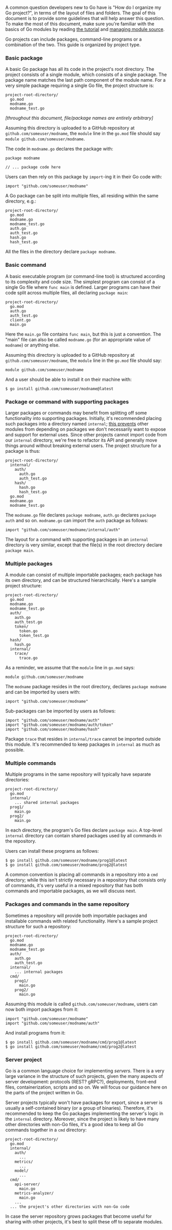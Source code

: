 <!--{
  "Title": "Organizing a Go module"
}-->

A common question developers new to Go have is "How do I organize my Go
project?", in terms of the layout of files and folders. The goal of this
document is to provide some guidelines that will help answer this question. To
make the most of this document, make sure you're familiar with the basics of Go
modules by reading [the tutorial](/doc/tutorial/create-module) and
[managing module source](/doc/modules/managing-source).

Go projects can include packages, command-line programs or a combination of the
two. This guide is organized by project type.

### Basic package

A basic Go package has all its code in the project's root directory. The project
consists of a single module, which consists of a single package. The package
name matches the last path component of the module name. For a very simple
package requiring a single Go file, the project structure is:

```
project-root-directory/
  go.mod
  modname.go
  modname_test.go
```

_[throughout this document, file/package names are entirely arbitrary]_

Assuming this directory is uploaded to a GitHub repository at
`github.com/someuser/modname`, the `module` line in the `go.mod` file should say
`module github.com/someuser/modname`.

The code in `modname.go` declares the package with:

```
package modname

// ... package code here
```

Users can then rely on this package by `import`-ing it in their Go code with:

```
import "github.com/someuser/modname"
```

A Go package can be split into multiple files, all residing within the same
directory, e.g.:

```
project-root-directory/
  go.mod
  modname.go
  modname_test.go
  auth.go
  auth_test.go
  hash.go
  hash_test.go
```

All the files in the directory declare `package modname`.

### Basic command

A basic executable program (or command-line tool) is structured according to its
complexity and code size. The simplest program can consist of a single Go file
where `func main` is defined. Larger programs can have their code split across
multiple files, all declaring `package main`:

```
project-root-directory/
  go.mod
  auth.go
  auth_test.go
  client.go
  main.go
```

Here the `main.go` file contains `func main`, but this is just a convention. The
"main" file can also be called `modname.go` (for an appropriate value of
`modname`) or anything else.

Assuming this directory is uploaded to a GitHub repository at
`github.com/someuser/modname`, the `module` line in the `go.mod` file should
say:

```
module github.com/someuser/modname
```

And a user should be able to install it on their machine with:

```
$ go install github.com/someuser/modname@latest
```

### Package or command with supporting packages

Larger packages or commands may benefit from splitting off some functionality
into supporting packages. Initially, it's recommended placing such packages into
a directory named `internal`;
[this prevents](https://pkg.go.dev/cmd/go#hdr-Internal_Directories) other
modules from depending on packages we don't necessarily want to expose and
support for external uses. Since other projects cannot import code from our
`internal` directory, we're free to refactor its API and generally move things
around without breaking external users. The project structure for a package is
thus:

```
project-root-directory/
  internal/
    auth/
      auth.go
      auth_test.go
    hash/
      hash.go
      hash_test.go
  go.mod
  modname.go
  modname_test.go
```

The `modname.go` file declares `package modname`, `auth.go` declares `package
auth` and so on. `modname.go` can import the `auth` package as follows:

```
import "github.com/someuser/modname/internal/auth"
```

The layout for a command with supporting packages in an `internal` directory is
very similar, except that the file(s) in the root directory declare `package
main`.

### Multiple packages

A module can consist of multiple importable packages; each package has its own
directory, and can be structured hierarchically. Here's a sample project
structure:

```
project-root-directory/
  go.mod
  modname.go
  modname_test.go
  auth/
    auth.go
    auth_test.go
    token/
      token.go
      token_test.go
  hash/
    hash.go
  internal/
    trace/
      trace.go
```

As a reminder, we assume that the `module` line in `go.mod` says:

```
module github.com/someuser/modname
```

The `modname` package resides in the root directory, declares `package modname`
and can be imported by users with:

```
import "github.com/someuser/modname"
```

Sub-packages can be imported by users as follows:

```
import "github.com/someuser/modname/auth"
import "github.com/someuser/modname/auth/token"
import "github.com/someuser/modname/hash"
```

Package `trace` that resides in `internal/trace` cannot be imported outside this
module. It's recommended to keep packages in `internal` as much as possible.

### Multiple commands

Multiple programs in the same repository will typically have separate directories:

```
project-root-directory/
  go.mod
  internal/
    ... shared internal packages
  prog1/
    main.go
  prog2/
    main.go
```

In each directory, the program's Go files declare `package main`. A top-level
`internal` directory can contain shared packages used by all commands in the
repository.

Users can install these programs as follows:

```
$ go install github.com/someuser/modname/prog1@latest
$ go install github.com/someuser/modname/prog2@latest
```

A common convention is placing all commands in a repository into a `cmd`
directory; while this isn't strictly necessary in a repository that consists
only of commands, it's very useful in a mixed repository that has both commands
and importable packages, as we will discuss next.

### Packages and commands in the same repository

Sometimes a repository will provide both importable packages and installable
commands with related functionality. Here's a sample project structure for such
a repository:

```
project-root-directory/
  go.mod
  modname.go
  modname_test.go
  auth/
    auth.go
    auth_test.go
  internal/
    ... internal packages
  cmd/
    prog1/
      main.go
    prog2/
      main.go
```

Assuming this module is called `github.com/someuser/modname`, users can now both
import packages from it:

```
import "github.com/someuser/modname"
import "github.com/someuser/modname/auth"
```

And install programs from it:

```
$ go install github.com/someuser/modname/cmd/prog1@latest
$ go install github.com/someuser/modname/cmd/prog2@latest
```

### Server project

Go is a common language choice for implementing *servers*. There is a very large
variance in the structure of such projects, given the many aspects of server
development: protocols (REST? gRPC?), deployments, front-end files,
containerization, scripts and so on. We will focus our guidance here on the
parts of the project written in Go.

Server projects typically won't have packages for export, since a server is
usually a self-contained binary (or a group of binaries). Therefore, it's
recommended to keep the Go packages implementing the server's logic in the
`internal` directory. Moreover, since the project is likely to have many other
directories with non-Go files, it's a good idea to keep all Go commands together
in a `cmd` directory:

```
project-root-directory/
  go.mod
  internal/
    auth/
      ...
    metrics/
      ...
    model/
      ...
  cmd/
    api-server/
      main.go
    metrics-analyzer/
      main.go
    ...
  ... the project's other directories with non-Go code
```

In case the server repository grows packages that become useful for sharing with
other projects, it's best to split these off to separate modules.

